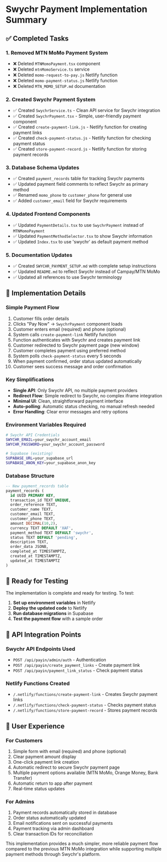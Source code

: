 # Swychr Payment Implementation Summary

## ✅ Completed Tasks

### 1. **Removed MTN MoMo Payment System**
- ❌ Deleted `MTNMomoPayment.tsx` component
- ❌ Deleted `mtnMomoService.ts` service
- ❌ Deleted `momo-request-to-pay.js` Netlify function
- ❌ Deleted `momo-payment-status.js` Netlify function
- ❌ Deleted `MTN_MOMO_SETUP.md` documentation

### 2. **Created Swychr Payment System**
- ✅ Created `SwychrService.ts` - Clean API service for Swychr integration
- ✅ Created `SwychrPayment.tsx` - Simple, user-friendly payment component
- ✅ Created `create-payment-link.js` - Netlify function for creating payment links
- ✅ Created `check-payment-status.js` - Netlify function for checking payment status
- ✅ Created `store-payment-record.js` - Netlify function for storing payment records

### 3. **Database Schema Updates**
- ✅ Created `payment_records` table for tracking Swychr payments
- ✅ Updated payment field comments to reflect Swychr as primary method
- ✅ Renamed `momo_phone` to `customer_phone` for general use
- ✅ Added `customer_email` field for Swychr requirements

### 4. **Updated Frontend Components**
- ✅ Updated `PaymentDetails.tsx` to use `SwychrPayment` instead of `MTNMomoPayment`
- ✅ Updated `PaymentMethodSelector.tsx` to show Swychr information
- ✅ Updated `Index.tsx` to use 'swychr' as default payment method

### 5. **Documentation Updates**
- ✅ Created `SWYCHR_PAYMENT_SETUP.md` with complete setup instructions
- ✅ Updated `README.md` to reflect Swychr instead of Campay/MTN MoMo
- ✅ Updated all references to use Swychr terminology

## 🔧 Implementation Details

### **Simple Payment Flow**
1. Customer fills order details
2. Clicks "Pay Now" → `SwychrPayment` component loads
3. Customer enters email (required) and phone (optional)
4. System calls `create-payment-link` Netlify function
5. Function authenticates with Swychr and creates payment link
6. Customer redirected to Swychr payment page (new window)
7. Customer completes payment using preferred method
8. System polls `check-payment-status` every 5 seconds
9. When payment confirmed, order status updated automatically
10. Customer sees success message and order confirmation

### **Key Simplifications**
- **Single API**: Only Swychr API, no multiple payment providers
- **Redirect Flow**: Simple redirect to Swychr, no complex iframe integration
- **Minimal UI**: Clean, straightforward payment interface
- **Auto-polling**: Automatic status checking, no manual refresh needed
- **Error Handling**: Clear error messages and retry options

### **Environment Variables Required**
```bash
# Swychr API Credentials
SWYCHR_EMAIL=your_swychr_account_email
SWYCHR_PASSWORD=your_swychr_account_password

# Supabase (existing)
SUPABASE_URL=your_supabase_url
SUPABASE_ANON_KEY=your_supabase_anon_key
```

### **Database Structure**
```sql
-- New payment_records table
payment_records (
  id UUID PRIMARY KEY,
  transaction_id TEXT UNIQUE,
  order_reference TEXT,
  customer_name TEXT,
  customer_email TEXT,
  customer_phone TEXT,
  amount DECIMAL(10,2),
  currency TEXT DEFAULT 'XAF',
  payment_method TEXT DEFAULT 'swychr',
  status TEXT DEFAULT 'pending',
  description TEXT,
  order_data JSONB,
  completed_at TIMESTAMPTZ,
  created_at TIMESTAMPTZ,
  updated_at TIMESTAMPTZ
)
```

## 🚀 Ready for Testing

The implementation is complete and ready for testing. To test:

1. **Set up environment variables** in Netlify
2. **Deploy the updated code** to Netlify
3. **Run database migrations** in Supabase
4. **Test the payment flow** with a sample order

## 🔗 API Integration Points

### **Swychr API Endpoints Used**
- `POST /api/payin/admin/auth` - Authentication
- `POST /api/payin/create_payment_links` - Create payment link
- `POST /api/payin/payment_link_status` - Check payment status

### **Netlify Functions Created**
- `/.netlify/functions/create-payment-link` - Creates Swychr payment links
- `/.netlify/functions/check-payment-status` - Checks payment status
- `/.netlify/functions/store-payment-record` - Stores payment records

## 📱 User Experience

### **For Customers**
1. Simple form with email (required) and phone (optional)
2. Clear payment amount display
3. One-click payment link creation
4. Automatic redirect to secure Swychr payment page
5. Multiple payment options available (MTN MoMo, Orange Money, Bank Transfer)
6. Automatic return to app after payment
7. Real-time status updates

### **For Admins**
1. Payment records automatically stored in database
2. Order status automatically updated
3. Email notifications sent on successful payments
4. Payment tracking via admin dashboard
5. Clear transaction IDs for reconciliation

This implementation provides a much simpler, more reliable payment flow compared to the previous MTN MoMo integration while supporting multiple payment methods through Swychr's platform.
